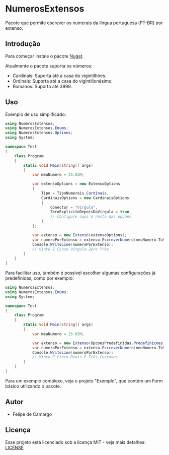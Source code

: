 # NumerosExtensos
 Pacote que permite escrever os numerais da língua portuguesa (PT-BR) por extenso.

## Introdução
Para começar instale o pacote [Nuget](https://www.nuget.org/packages/NumerosExtensos/).

Atualmente o pacote suporta os números:
* Cardinais: Suporta até a casa do vigintilhões.
* Ordinais: Suporta até a casa do vigintilionésimo.
* Romanos: Suporta até 3999.

## Uso

Exemplo de uso simplificado:

```csharp
using NumerosExtensos;
using NumerosExtensos.Enums;
using NumerosExtensos.Options;
using System;

namespace Test
{
    class Program
    {
        static void Main(string[] args)
        {
            var meuNumero = 25.03M;

            var extensoOptions = new ExtensoOptions
            {
                Tipo = TipoNumerais.Cardinais,
                CardinaisOptions = new CardinaisOptions
                {
                    Conector = "Vírgula",
                    ZeroExplicitoDepoisDaVirgula = true,
                    // Configure aqui o resto das opções
                }
            };

            var extenso = new Extenso(extensoOptions);
            var numeroPorExtenso = extenso.EscreverNumero(meuNumero.ToString());
            Console.WriteLine(numeroPorExtenso);
            // Vinte E Cinco Vírgula Zero Três
        }
    }
}  
```

Para facilitar uso, também é possível escolher algumas configurações já predefinidas, como por exemplo:

```csharp
using NumerosExtensos;
using NumerosExtensos.Enums;
using System;

namespace Test
{
    class Program
    {
        static void Main(string[] args)
        {
            var meuNumero = 25.03M;

            var extenso = new Extenso(OpcoesPredefinidas.Predefinicoes[Predefinicoes.MonetarioBRL]);
            var numeroPorExtenso = extenso.EscreverNumero(meuNumero.ToString());
            Console.WriteLine(numeroPorExtenso);
            // Vinte E Cinco Reais E Três Centavos
        }
    }
}  
```

Para um exemplo complexo, veja o projeto "Exemplo", que contém um Form básico utilizando o pacote.

## Autor
* Felipe de Camargo

## Licença
Esse projeto está licenciado sob a licença MIT - veja mais detalhes: [LICENSE](https://github.com/Felipe379/NumerosExtensos/blob/master/LICENSE)
